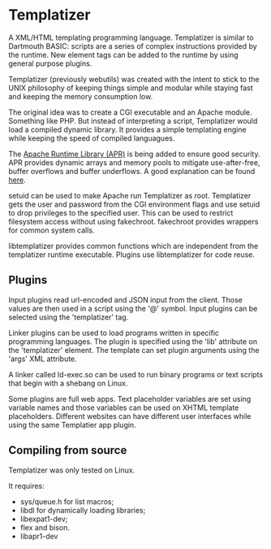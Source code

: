 # Templatizer

A XML/HTML templating programming language.
Templatizer is similar to Dartmouth BASIC:
scripts are a series of complex instructions provided by
the runtime. New element tags can be added to the
runtime by using general purpose plugins.

Templatizer (previously webutils) was created with the
intent to stick to the UNIX philosophy of
keeping things simple and modular
while staying fast and keeping the memory consumption
low.

The original idea was to create a CGI executable
and an Apache module. Something like PHP. But
instead of interpreting a script, Templatizer
would load a compiled dynamic library. It provides
a simple templating engine while keeping the speed
of compiled languagues.

The [Apache Runtime Library (APR)](https://apr.apache.org)
is being added to ensure good security.
APR provides dynamic arrays and memory pools to
mitigate use-after-free, buffer overflows and buffer underflows.
A good explanation can be found
[here](http://www.apachetutor.org/dev/pools).

setuid can be used to make Apache run Templatizer as root.
Templatizer gets the user and password from the CGI environment
flags and use setuid to drop privileges to the specified user.
This can be used to restrict filesystem access without using
fakechroot. fakechroot provides wrappers for common system calls.

libtemplatizer provides common functions which are independent
from the templatizer runtime executable. Plugins use libtemplatizer
for code reuse.

## Plugins

Input plugins read url-encoded and JSON
input from the client. Those values are then used in a
script using the '@' symbol. Input plugins can be selected
using the 'templatizer' tag.

Linker plugins can be used to load programs written in
specific programming languages. The plugin is specified
using the 'lib' attribute on the 'templatizer' element.
The template can set plugin arguments using the 'args'
XML attribute.

A linker called ld-exec.so can be used to run binary
programs or text scripts that begin with a shebang on
Linux.

Some plugins are full web apps. Text placeholder variables
are set using variable names and those variables can be used
on XHTML template placeholders. Different websites can have
different user interfaces while using the same Templatier
app plugin.

## Compiling from source

Templatizer was only tested on Linux.

It requires:

  * sys/queue.h for list macros;
  * libdl for dynamically loading libraries;
  * libexpat1-dev;
  * flex and bison.
  * libapr1-dev
